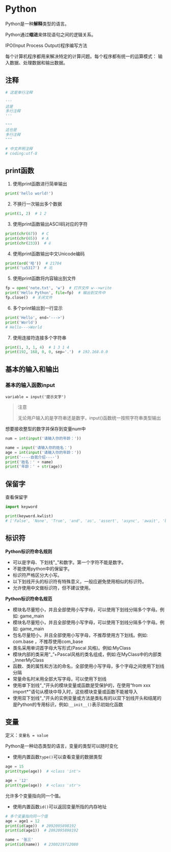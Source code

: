 # Python

Python是一种**解释**类型的语言。

Python通过**缩进**来体现语句之间的逻辑关系。

IPO(Input Process Output)程序编写方法

每个计算机程序都用来解决特定的计算问题。每个程序都有统一的运算模式：
输入数据、处理数据和输出数据。

## 注释

```python
# 这是单行注释

'''
这是
多行注释
'''

"""
这也是
多行注释
"""

# 中文声明注释
# coding:utf-8
```

## print函数

1. 使用print函数进行简单输出

```python
print('hello world!')
```

2. 不换行一次输出多个数据

```python
print(1, 2)  # 1 2
```

3. 使用print函数输出ASCII码对应的字符

```python
print(chr(67))  # C
print(chr(65))  # A
print(chr(233))  # é
```

4. 使用print函数输出中文Unicode编码

```python
print(ord('哈'))  # 21704
print('\u5317')  # 北
```

5. 使用print函数将内容输出到文件

```python
fp = open('note.txt', 'w')  # 打开文件 w-->write
print('Hello Python', file=fp)  # 输出到文件中
fp.close()  # 关闭文件
```

6. 多个print输出到一行显示

```python
print('Hello', end='--->')
print('World')
# Hello--->World
```

7. 使用连接符连接多个字符串

```python
print(1, 3, 1, 4)  # 1 3 1 4
print(192, 168, 0, 0, sep='.')  # 192.168.0.0
```

## 基本的输入和输出

### 基本的输入函数input

`variable = input('提示文字')`

> 注意
>
> 无论用户输入的是字符串还是数字，input()函数统一按照字符串类型输出

想要接收整型的数字并保存到变量num中

```python
num = int(input('请输入你的年龄：'))
```

```python
name = input('请输入你的姓名：')
age = int(input('请输入你的年龄：'))
print('----自我介绍----')
print('姓名：' + name)
print('年龄：' + str(age))
```

## 保留字

查看保留字

```python
import keyword

print(keyword.kwlist)
# ['False', 'None', 'True', 'and', 'as', 'assert', 'async', 'await', 'break', 'class', 'continue', 'def', 'del', 'elif', 'else', 'except', 'finally', 'for', 'from', 'global', 'if', 'import', 'in', 'is', 'lambda', 'nonlocal', 'not', 'or', 'pass', 'raise', 'return', 'try', 'while', 'with', 'yield']
```

## 标识符

**Python标识符命名规则**

- 可以是字母、下划线"_"和数字。第一个字符不能是数字。
- 不能使用python中的保留字。
- 标识符严格区分大小写。
- 以下划线开头的标识符有特殊意义，一般应避免使用相似的标识符。
- 允许使用中文做标识符，但不建议使用。

**Python标识符命名规范**

- 模块名尽量短小，并且全部使用小写字母，可以使用下划线分隔多个字母。例如: game_main
- 模块名尽量短小，并且全部使用小写字母，可以使用下划线分隔多个字母。例如: game_main
- 包名尽量短小，并且全部使用小写字母，不推荐使用方下划线。例如: com.base ，不推荐使用com_base
- 类名采用单词首字母大写形式(Pascal 风格)。例如:MyClass
- 模块内部的类采用“_”+Pascal风格的类名组成，例如:在MyClass中的内部类_InnerMyClass
- 函数、类的属性和方法的命名，全部使用小写字母，多个字母之间使用下划线分隔
- 常量命名时米用全部大写字母，可以使用下划线
- 使用单下划线“_”开头的模块变量或函数是受保护的，在使用“from xxx import*”语句从模块中导入时，这些模块变量或函数不能被导入
- 使用双下划线“_”开头的实例变量或方法是类私有的以双下划线开头和结尾的是Python的专用标识，例如:`__init__()`表示初始化函数

## 变量

定义：`变量名 = value`

Python是一种动态类型的语言，变量的类型可以随时变化

- 使用内置函数`type()`可以查看变量的数据类型

```python
age = 15
print(type(age))  # <class 'int'>

age = '12'
print(type(age))  # <class 'str'>
```

允许多个变量指向同一个值。

- 使用内置函数`id()`可以返回变量所指的内存地址

```python
# 多个变量指向同一个值
age = age1 = 12
print(id(age))  # 2092095898192
print(id(age1))  # 2092095898192

name = '张三'
print(id(name))  # 2300219712080
```

